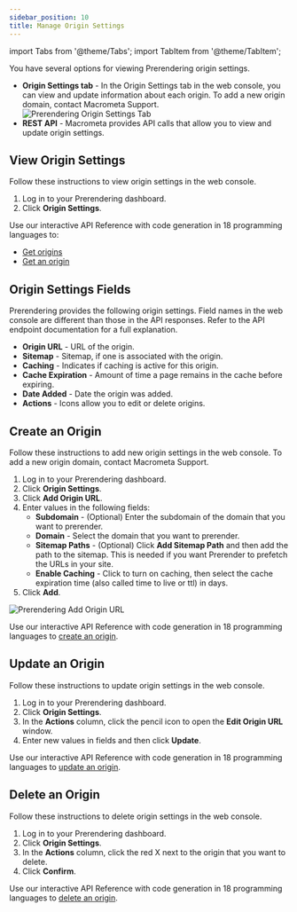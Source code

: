 ```yaml
---
sidebar_position: 10
title: Manage Origin Settings
---
```

import Tabs from '@theme/Tabs';
import TabItem from '@theme/TabItem';

You have several options for viewing Prerendering origin settings.

- **Origin Settings tab** - In the Origin Settings tab in the web console, you can view and update information about each origin. To add a new origin domain, contact Macrometa Support.
  ![Prerendering Origin Settings Tab](/img/prerendering/origin-settings.png)
- **REST API** - Macrometa provides API calls that allow you to view and update origin settings.

## View Origin Settings

<Tabs groupId="operating-systems">
<TabItem value="console" label="Web Console">

Follow these instructions to view origin settings in the web console.

1. Log in to your Prerendering dashboard.
2. Click **Origin Settings**.

</TabItem>
<TabItem value="api" label="REST API">

Use our interactive API Reference with code generation in 18 programming languages to:

- [Get origins](https://www.macrometa.com/docs/apiPrerendering#/paths/api-prerender-v1-origins/get)
- [Get an origin](https://www.macrometa.com/docs/apiPrerendering#/paths/api-prerender-v1-origins-origin/get)

</TabItem>
</Tabs>

## Origin Settings Fields

Prerendering provides the following origin settings. Field names in the web console are different than those in the API responses. Refer to the API endpoint documentation for a full explanation.

- **Origin URL** - URL of the origin.
- **Sitemap** - Sitemap, if one is associated with the origin.
- **Caching** - Indicates if caching is active for this origin.
- **Cache Expiration** - Amount of time a page remains in the cache before expiring.
- **Date Added** - Date the origin was added.
- **Actions** - Icons allow you to edit or delete origins.

## Create an Origin

<Tabs groupId="operating-systems2">
<TabItem value="console" label="Web Console">

Follow these instructions to add new origin settings in the web console. To add a new origin domain, contact Macrometa Support.

1. Log in to your Prerendering dashboard.
2. Click **Origin Settings**.
3. Click **Add Origin URL**.
4. Enter values in the following fields:
   - **Subdomain** - (Optional) Enter the subdomain of the domain that you want to prerender.
   - **Domain** - Select the domain that you want to prerender.
   - **Sitemap Paths** - (Optional) Click **Add Sitemap Path** and then add the path to the sitemap. This is needed if you want Prerender to prefetch the URLs in your site.
   - **Enable Caching** - Click to turn on caching, then select the cache expiration time (also called time to live or ttl) in days.
5. Click **Add**.

![Prerendering Add Origin URL](/img/prerendering/add-origin-url.png)

</TabItem>
<TabItem value="api" label="REST API">

Use our interactive API Reference with code generation in 18 programming languages to [create an origin](https://www.macrometa.com/docs/apiPrerendering#/paths/api-prerender-v1-origins/post).

</TabItem>
</Tabs>

## Update an Origin

<Tabs groupId="operating-systems3">
<TabItem value="console" label="Web Console">

Follow these instructions to update origin settings in the web console.

1. Log in to your Prerendering dashboard.
2. Click **Origin Settings**.
3. In the **Actions** column, click the pencil icon to open the **Edit Origin URL** window.
4. Enter new values in fields and then click **Update**.

</TabItem>
<TabItem value="api" label="REST API">

Use our interactive API Reference with code generation in 18 programming languages to [update an origin](https://www.macrometa.com/docs/apiPrerendering#/paths/api-prerender-v1-origins-origin/patch).

</TabItem>
</Tabs>

## Delete an Origin

<Tabs groupId="operating-systems4">
<TabItem value="console" label="Web Console">

Follow these instructions to delete origin settings in the web console.

1. Log in to your Prerendering dashboard.
2. Click **Origin Settings**.
3. In the **Actions** column, click the red X next to the origin that you want to delete.
4. Click **Confirm**.

</TabItem>
<TabItem value="api" label="REST API">

Use our interactive API Reference with code generation in 18 programming languages to [delete an origin](https://www.macrometa.com/docs/apiPrerendering#/paths/api-prerender-v1-origins-origin/delete).

</TabItem>
</Tabs>
